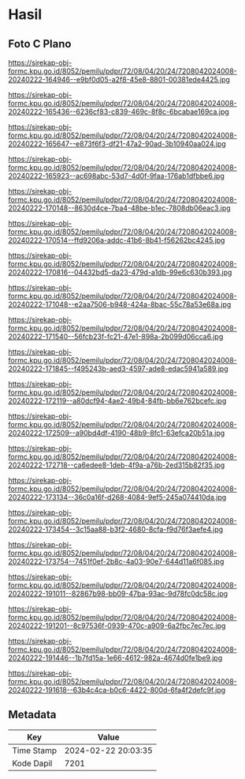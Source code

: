 # Hasil

## Foto C Plano

https://sirekap-obj-formc.kpu.go.id/8052/pemilu/pdpr/72/08/04/20/24/7208042024008-20240222-164946--e9bf0d05-a2f8-45e8-8801-00381ede4425.jpg

https://sirekap-obj-formc.kpu.go.id/8052/pemilu/pdpr/72/08/04/20/24/7208042024008-20240222-165436--6236cf83-c839-469c-8f8c-6bcabae169ca.jpg

https://sirekap-obj-formc.kpu.go.id/8052/pemilu/pdpr/72/08/04/20/24/7208042024008-20240222-165647--e873f6f3-df21-47a2-90ad-3b10940aa024.jpg

https://sirekap-obj-formc.kpu.go.id/8052/pemilu/pdpr/72/08/04/20/24/7208042024008-20240222-165923--ac698abc-53d7-4d0f-9faa-176ab1dfbbe6.jpg

https://sirekap-obj-formc.kpu.go.id/8052/pemilu/pdpr/72/08/04/20/24/7208042024008-20240222-170148--8630d4ce-7ba4-48be-b1ec-7808db06eac3.jpg

https://sirekap-obj-formc.kpu.go.id/8052/pemilu/pdpr/72/08/04/20/24/7208042024008-20240222-170514--ffd9206a-addc-41b6-8b41-f56262bc4245.jpg

https://sirekap-obj-formc.kpu.go.id/8052/pemilu/pdpr/72/08/04/20/24/7208042024008-20240222-170816--04432bd5-da23-479d-a1db-99e6c630b393.jpg

https://sirekap-obj-formc.kpu.go.id/8052/pemilu/pdpr/72/08/04/20/24/7208042024008-20240222-171048--e2aa7506-b948-424a-8bac-55c78a53e68a.jpg

https://sirekap-obj-formc.kpu.go.id/8052/pemilu/pdpr/72/08/04/20/24/7208042024008-20240222-171540--56fcb23f-fc21-47e1-898a-2b099d06cca6.jpg

https://sirekap-obj-formc.kpu.go.id/8052/pemilu/pdpr/72/08/04/20/24/7208042024008-20240222-171845--f495243b-aed3-4597-ade8-edac5941a589.jpg

https://sirekap-obj-formc.kpu.go.id/8052/pemilu/pdpr/72/08/04/20/24/7208042024008-20240222-172119--a80dcf94-4ae2-49b4-84fb-bb6e762bcefc.jpg

https://sirekap-obj-formc.kpu.go.id/8052/pemilu/pdpr/72/08/04/20/24/7208042024008-20240222-172509--a90bd4df-4190-48b9-8fc1-63efca20b51a.jpg

https://sirekap-obj-formc.kpu.go.id/8052/pemilu/pdpr/72/08/04/20/24/7208042024008-20240222-172718--ca6edee8-1deb-4f9a-a76b-2ed315b82f35.jpg

https://sirekap-obj-formc.kpu.go.id/8052/pemilu/pdpr/72/08/04/20/24/7208042024008-20240222-173134--36c0a16f-d268-4084-9ef5-245a074410da.jpg

https://sirekap-obj-formc.kpu.go.id/8052/pemilu/pdpr/72/08/04/20/24/7208042024008-20240222-173454--3c15aa88-b3f2-4680-8cfa-f9d76f3aefe4.jpg

https://sirekap-obj-formc.kpu.go.id/8052/pemilu/pdpr/72/08/04/20/24/7208042024008-20240222-173754--7451f0ef-2b8c-4a03-90e7-644d11a6f085.jpg

https://sirekap-obj-formc.kpu.go.id/8052/pemilu/pdpr/72/08/04/20/24/7208042024008-20240222-191011--82867b98-bb09-47ba-93ac-9d78fc0dc58c.jpg

https://sirekap-obj-formc.kpu.go.id/8052/pemilu/pdpr/72/08/04/20/24/7208042024008-20240222-191201--8c97536f-0939-470c-a909-6a2fbc7ec7ec.jpg

https://sirekap-obj-formc.kpu.go.id/8052/pemilu/pdpr/72/08/04/20/24/7208042024008-20240222-191446--1b7fd15a-1e66-4612-982a-4674d0fe1be9.jpg

https://sirekap-obj-formc.kpu.go.id/8052/pemilu/pdpr/72/08/04/20/24/7208042024008-20240222-191618--63b4c4ca-b0c6-4422-800d-6fa4f2defc9f.jpg


## Metadata

| Key        | Value               |
| ---------- | ------------------- |
| Time Stamp | 2024-02-22 20:03:35 |
| Kode Dapil | 7201                |



